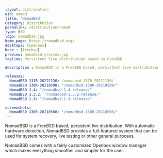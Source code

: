 ```yaml
---
layout: distribution
uid: nomad
title: 'NomadBSD'
Category: Distribution
permalink: /distribution/nomad
type: BSD
logo: nomadbsd.jpg
home_page: https://nomadbsd.org/
desktops: [openbox]
base : [freebsd]
preview: nomadbsd-preview.jpg
tagline: Persistent live distribution based on FreeBSD

description : NomadBSD is a FreeBSD based, persistent live distribution. Stories, updates and reviews of NomadBSD

releases:
  NomadBSD 131R-20221130: /nomadbsd-131R-20221130/
  NomadBSD 130R-20210508: "/nomadbsd-130R-20210508/"
  NomadBSD 1.4: "/nomadbsd-1.4-release/"
  NomadBSD 1.3.2: "/nomadbsd-1.3.2-release/"
  NomadBSD 1.3: "/nomadbsd-1.3-release/"

screenshots:
  NomadBSD 130R-20210508: "/nomadbsd-130R-20210508/"
---
```


NomadBSD is a FreeBSD based, persistent live distribution. With automatic hardware detection, NomadBSD provides a full-featured system that can be used for system recovery, live testing or other general purposes.

NomadBSD comes with a fairly customized Openbox window manager which makes everything smoother and simpler for the user.